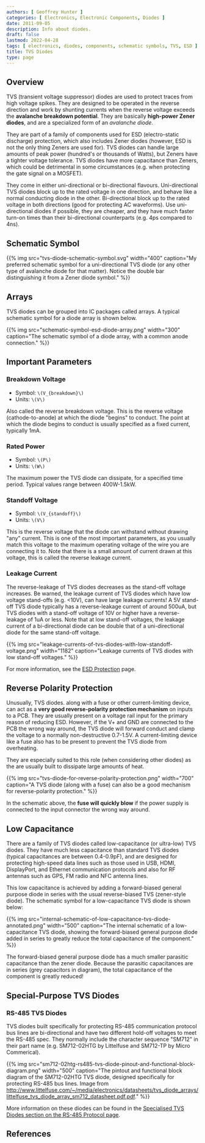 ```yaml
---
authors: [ Geoffrey Hunter ]
categories: [ Electronics, Electronic Components, Diodes ]
date: 2011-09-05
description: Info about diodes.
draft: false
lastmod: 2022-04-28
tags: [ electronics, diodes, components, schematic symbols, TVS, ESD ]
title: TVS Diodes
type: page
---
```


## Overview

TVS (transient voltage suppressor) diodes are used to protect traces from high voltage spikes. They are designed to be operated in the reverse direction and work by shunting currents when the reverse voltage exceeds the **avalanche breakdown potential**. They are basically **high-power Zener diodes**, and are a specialized form of an _avalanche diode_.

They are part of a family of components used for ESD (electro-static discharge) protection, which also includes Zener diodes (however, ESD is not the only thing Zeners are used for). TVS diodes can handle large amounts of peak power (hundred's or thousands of Watts), but Zeners have a tighter voltage tolerance. TVS diodes have more capacitance than Zeners, which could be detrimental in some circumstances (e.g. when protecting the gate signal on a MOSFET).

They come in either uni-directional or bi-directional flavours. Uni-directional TVS diodes block up to the rated voltage in one direction, and behave like a normal conducting diode in the other. Bi-directional block up to the rated voltage in both directions (good for protecting AC waveforms). Use uni-directional diodes if possible, they are cheaper, and they have much faster turn-on times than their bi-directional counterparts (e.g. 4ps compared to 4ns).

## Schematic Symbol

{{% img src="tvs-diode-schematic-symbol.svg" width="400" caption="My preferred schematic symbol for a uni-directional TVS diode (or any other type of avalanche diode for that matter). Notice the double bar distinguishing it from a Zener diode symbol." %}}

## Arrays

TVS diodes can be grouped into IC packages called arrays. A typical schematic symbol for a diode array is shown below.

{{% img src="schematic-symbol-esd-diode-array.png" width="300" caption="The schematic symbol of a diode array, with a common anode connection." %}}

## Important Parameters

### Breakdown Voltage

* Symbol: `\(V_{breakdown}\)`
* Units: `\(V\)`

Also called the reverse breakdown voltage. This is the reverse voltage (cathode-to-anode) at which the diode "begins" to conduct. The point at which the diode begins to conduct is usually specified as a fixed current, typically 1mA.

### Rated Power

* Symbol: `\(P\)`
* Units: `\(W\)`

The maximum power the TVS diode can dissipate, for a specified time period. Typical values range between 400W-1.5kW.

### Standoff Voltage

* Symbol: `\(V_{standoff}\)`
* Units: `\(V\)`

This is the reverse voltage that the diode can withstand without drawing "any" current. This is one of the most important parameters, as you usually match this voltage to the maximum operating voltage of the wire you are connecting it to. Note that there is a small amount of current drawn at this voltage, this is called the reverse leakage current.

### Leakage Current

The reverse-leakage of TVS diodes decreases as the stand-off voltage increases. Be warned, the leakage current of TVS diodes which have low voltage stand-offs (e.g. <10V), can have large leakage currents! A 5V stand-off TVS diode typically has a reverse-leakage current of around 500uA, but TVS diodes with a stand-off voltage of 10V or higher have a reverse-leakage of 1uA or less. Note that at low stand-off voltages, the leakage current of a bi-directional diode can be double that of a uni-directional diode for the same stand-off voltage.

{{% img src="leakage-currents-of-tvs-diodes-with-low-standoff-voltage.png" width="1182" caption="Leakage currents of TVS diodes with low stand-off voltages." %}}

For more information, see the [ESD Protection](/electronics/circuit-design/esd-protection) page.

## Reverse Polarity Protection

Unusually, TVS diodes. along with a fuse or other current-limiting device, can act as a **very good reverse-polarity protection mechanism** on inputs to a PCB. They are usually present on a voltage rail input for the primary reason of reducing ESD. However, if the V+ and GND are connected to the PCB the wrong way around, the TVS diode will forward conduct and clamp the voltage to a normally non-destructive 0.7-1.5V. A current-limiting device like a fuse also has to be present to prevent the TVS diode from overheating.

They are especially suited to this role (when considering other diodes) as the are usually built to dissipate large amounts of heat.

{{% img src="tvs-diode-for-reverse-polarity-protection.png" width="700" caption="A TVS diode (along with a fuse) can also be a good mechanism for reverse-polarity protection." %}}

In the schematic above, the **fuse will quickly blow** if the power supply is connected to the input connector the wrong way around.

## Low Capacitance

There are a family of TVS diodes called low-capacitance (or ultra-low) TVS diodes. They have much less capacitance than standard TVS diodes (typical capacitances are between 0.4-0.9pF), and are designed for protecting high-speed data lines such as those used in USB, HDMI, DisplayPort, and Ethernet communication protocols and also for RF antennas such as GPS, FM radio and NFC antenna lines.

This low capacitance is achieved by adding a forward-biased general purpose diode in series with the usual reverse-biased TVS (zener-style diode). The schematic symbol for a low-capacitance TVS diode is shown below:

{{% img src="internal-schematic-of-low-capacitance-tvs-diode-annotated.png" width="500" caption="The internal schematic of a low-capacitance TVS diode, showing the forward-biased general purpose diode added in series to greatly reduce the total capacitance of the component." %}}

The forward-biased general purpose diode has a much smaller parasitic capacitance than the zener diode. Because the parasitic capacitances are in series (grey capacitors in diagram), the total capacitance of the component is greatly reduced!

## Special-Purpose TVS Diodes

### RS-485 TVS Diodes

TVS diodes built specifically for protecting RS-485 communication protocol bus lines are bi-directional and have two different hold-off voltages to meet the RS-485 spec. They normally include the character sequence "SM712" in their part name (e.g. SM712-02HTG by Littelfuse and SM712-TP by Micro Commerical).

{{% img src="sm712-02htg-rs485-tvs-diode-pinout-and-functional-block-diagram.png" width="500" caption="The pintout and functional block diagram of the SM712-02HTG TVS diode, designed specifically for protecting RS-485 bus lines. Image from http://www.littelfuse.com/~/media/electronics/datasheets/tvs_diode_arrays/littelfuse_tvs_diode_array_sm712_datasheet.pdf.pdf." %}}

More information on these diodes can be found in the [Specialised TVS Diodes section on the RS-485 Protocol page](/electronics/communication-protocols/rs-485-protocol#specialised-tvs-diodes).

## References

[^bib-bzx55-datasheet]:  Vishay (2019, Mar 11). _BZX55 Series Datasheet_. Retrieved 2021-09-25, from https://www.vishay.com/docs/85604/bzx55.pdf.
[^bib-vishay-1n400x-datasheet]:  Vishay (2020, Apr 29). _1N400x Datasheet: General Purpose Plastic Rectifier_. Retrieved 2021-09-26, from https://www.vishay.com/docs/88503/1n4001.pdf.
[^bib-wikipedia-crystal-detector]:  Wikipedia. _Crystal detector_. Retrieved 2021-09-26, from https://en.wikipedia.org/wiki/Crystal_detector.
[^bib-wikip-pin-diode]:  Wikipedia. _PIN diode_. Retrieved 2021-11-25, from https://en.wikipedia.org/wiki/PIN_diode.
[^bib-digikey-nte-11n4007]:  DigiKey. _NTE Electronics, Inc 1N4007_. Retrieved 2021-11-25, from https://www.digikey.com/en/products/detail/nte-electronics-inc/1N4007/11645794.
[^bib-digikey-onsemi-1n4148]:  DigiKey. _onsemi 1N4148_. Retrieved 2021-11-25, from https://www.digikey.co.nz/en/products/detail/onsemi/1N4148/458603.
